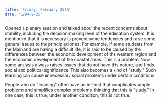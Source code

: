 ```yaml
---
title: 'Friday, February 25th'
date: '1994-2-25'
---
```

Opened a plenary session and talked about the recent concerns about stability, including the decision-making level of the education system. It is mentioned that it is necessary to prevent some tendencies and raise some general issues to the principled ones. For example, if some students from the Mainland are having a difficult life, it is said to be caused by the differences between the economic development of the western region and the economic development of the coastal areas. This is a problem. Now some analysis always raises issues that do not have this nature, and finds social and political significance. This also becomes a kind of "study." Such learning can cause unnecessary social problems under certain conditions.

People who do "learning" often have an instinct that complicates simple problems and simplifies complex problems, thinking that this is "study." In one case, this is true; under another condition, this is not true.